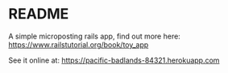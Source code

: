 # README

A simple microposting rails app, find out more here:
https://www.railstutorial.org/book/toy_app

See it online at:
https://pacific-badlands-84321.herokuapp.com
